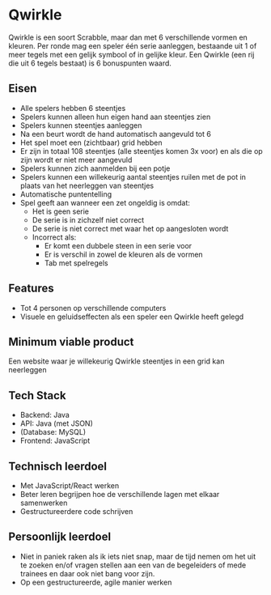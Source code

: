 # Qwirkle

Qwirkle is een soort Scrabble, maar dan met 6 verschillende vormen en kleuren. Per ronde mag een speler één serie aanleggen, bestaande uit 1 of meer tegels met een gelijk symbool of in gelijke kleur. Een Qwirkle (een rij die uit 6 tegels bestaat) is 6 bonuspunten waard.

## Eisen
* Alle spelers hebben 6 steentjes
* Spelers kunnen alleen hun eigen hand aan steentjes zien
* Spelers kunnen steentjes aanleggen
* Na een beurt wordt de hand automatisch aangevuld tot 6
* Het spel moet een (zichtbaar) grid hebben
* Er zijn in totaal 108 steentjes (alle steentjes komen 3x voor) en als die op zijn wordt er niet meer aangevuld
* Spelers kunnen zich aanmelden bij een potje
* Spelers kunnen een willekeurig aantal steentjes ruilen met de pot in plaats van het neerleggen van steentjes
* Automatische puntentelling
* Spel geeft aan wanneer een zet ongeldig is omdat:
  * Het is geen serie
  * De serie is in zichzelf niet correct
  * De serie is niet correct met waar het op aangesloten wordt
  * Incorrect als:
    * Er komt een dubbele steen in een serie voor
    * Er is verschil in zowel de kleuren als de vormen
    * Tab met spelregels

## Features
* Tot 4 personen op verschillende computers
* Visuele en geluidseffecten als een speler een Qwirkle heeft gelegd

## Minimum viable product
Een website waar je willekeurig Qwirkle steentjes in een grid kan neerleggen

## Tech Stack
* Backend: Java
* API: Java (met JSON)
* (Database: MySQL)
* Frontend: JavaScript

## Technisch leerdoel
* Met JavaScript/React werken
* Beter leren begrijpen hoe de verschillende lagen met elkaar samenwerken
* Gestructureerdere code schrijven

## Persoonlijk leerdoel
* Niet in paniek raken als ik iets niet snap, maar de tijd nemen om het uit te zoeken en/of vragen stellen aan een van de begeleiders of mede trainees en daar ook niet bang voor zijn.
* Op een gestructureerde, agile manier werken
